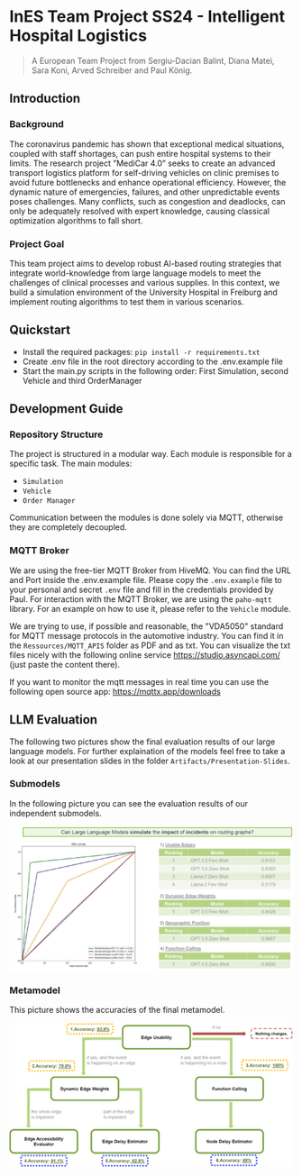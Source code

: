 # InES Team Project SS24 - Intelligent Hospital Logistics
> A European Team Project from Sergiu-Dacian Balint, Diana Matei, Sara Koni, Arved Schreiber and Paul König.
## Introduction
### Background
The coronavirus pandemic has shown that exceptional medical situations, coupled with staff shortages, can push entire hospital systems to their limits. The research project ”MediCar 4.0” seeks to create an advanced transport logistics platform for self-driving vehicles on clinic premises to avoid future bottlenecks and enhance operational efficiency. However, the dynamic nature of emergencies, failures, and other unpredictable events poses challenges. Many conflicts, such as congestion and deadlocks, can only be adequately resolved with expert knowledge, causing classical optimization algorithms to fall short.
### Project Goal
This team project aims to develop robust AI-based routing strategies that integrate world-knowledge from large language models to meet the challenges of clinical processes and various supplies. In this context, we build a simulation environment of the University Hospital in Freiburg and implement routing algorithms to test them in various scenarios.
## Quickstart
* Install the required packages: `pip install -r requirements.txt`
* Create .env file in the root directory according to the .env.example file
* Start the main.py scripts in the following order: First Simulation, second Vehicle and third OrderManager
## Development Guide
### Repository Structure
The project is structured in a modular way. Each module is responsible for a specific task. The main modules: 
* `Simulation`
* `Vehicle`
* `Order Manager`

Communication between the modules is done solely via MQTT, otherwise they are completely decoupled.
### MQTT Broker
We are using the free-tier MQTT Broker from HiveMQ. You can find the URL and Port inside the .env.example file. Please 
copy the `.env.example` file to your personal and secret `.env` file and fill in the credentials provided by Paul.
For interaction with the MQTT Broker, we are using the `paho-mqtt` library. For an example on how to use it, please refer to the `Vehicle` module.

We are trying to use, if possible and reasonable, the "VDA5050" standard for MQTT message protocols in the automotive industry.
You can find it in the `Ressources/MQTT_APIS` folder as PDF and as txt. You can visualize the txt files nicely with the following
online service https://studio.asyncapi.com/ (just paste the content there).

If you want to monitor the mqtt messages in real time you can use the following open source app: https://mqttx.app/downloads

## LLM Evaluation
The following two pictures show the final evaluation results of our large language models. For further explaination of the models feel free to take a look at our presentation slides in the folder `Artifacts/Presentation-Slides`. 
### Submodels
In the following picture you can see the evaluation results of our independent submodels.

![LLM Results Submodels](docs/LLM_results_submodels.png)
### Metamodel
This picture shows the accuracies of the final metamodel.

![LLM Results Metamodel](docs/LLM_results_metamodel.png)
